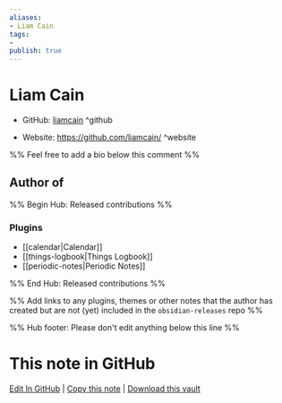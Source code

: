 ```yaml
---
aliases:
- Liam Cain
tags:
- 
publish: true
---
```


# Liam Cain

- GitHub: [liamcain](https://github.com/liamcain/) ^github
<!-- - Discord: `@` ^discord-->
- Website: <https://github.com/liamcain/> ^website
<!-- - [[Publish sites|Publish site]]: ^publish-->

%% Feel free to add a bio below this comment %%


## Author of

%% Begin Hub: Released contributions %%
### Plugins
- [[calendar|Calendar]]
- [[things-logbook|Things Logbook]]
- [[periodic-notes|Periodic Notes]]

%% End Hub: Released contributions %%

%% Add links to any plugins, themes or other notes that the author has created but are not (yet) included in the `obsidian-releases` repo %%

<!--
### Unlisted plugins

- 
-->

<!--
### Others

- 
-->

<!--
## Sponsor this author

- [[GitHub sponsors]]: [Sponsor @liamcain on GitHub Sponsors](https://github.com/sponsors/liamcain) ^github-sponsor
- [[Buy me a coffee]]: ^buy-me-a-coffee
- [[PayPal]]: ^paypal
- [[Patreon]]: ^patreon

-->

<!--
## Follow this author

- [[YouTube Channels|On YouTube]]: ^youtube
- Twitter: ^twitter
- ...
-->

%% Hub footer: Please don't edit anything below this line %%

# This note in GitHub

<span class="git-footer">[Edit In GitHub](https://github.dev/obsidian-community/obsidian-hub/blob/main/01%20-%20Community/People/liamcain.md "git-hub-edit-note") | [Copy this note](https://raw.githubusercontent.com/obsidian-community/obsidian-hub/main/01%20-%20Community/People/liamcain.md "git-hub-copy-note") | [Download this vault](https://github.com/obsidian-community/obsidian-hub/archive/refs/heads/main.zip "git-hub-download-vault") </span>